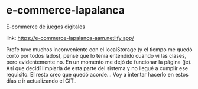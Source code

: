 # e-commerce-lapalanca
E-commerce de juegos digitales

link: https://e-commerce-lapalanca-aam.netlify.app/

Profe tuve muchos inconveniente con el localStorage (y el tiempo me quedó corto por todos lados), pensé que lo tenía entendido cuando ví las clases, pero evidentemente no. En un momento me dejó de funcionar la página (je). Así que decidí limpiarla de esta parte del sistema y no llegué a cumplir ese requisito. 
El resto creo que quedó acorde...
Voy a intentar hacerlo en estos días e ir actualizando el GIT..

